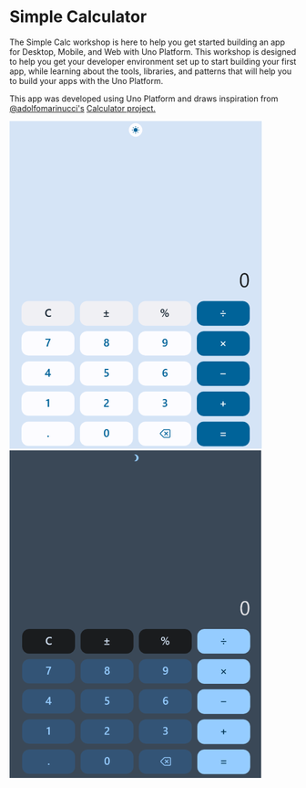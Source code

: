 # Simple Calculator

The Simple Calc workshop is here to help you get started building an app for Desktop, Mobile, and Web with Uno Platform. This workshop is designed to help you get your developer environment set up to start building your first app, while learning about the tools, libraries, and patterns that will help you to build your apps with the Uno Platform.

This app was developed using Uno Platform and draws inspiration from [@adolfomarinucci's](https://x.com/adolfomarinucci) [Calculator project.](https://github.com/adospace/reactorui-maui/tree/main/samples/Calculator)

![SimpleCalculator light Image](simplecalculator-light.png) ![SimpleCalculator dark Image](simplecalculator-dark.png)
